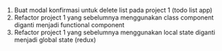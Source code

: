 1. Buat modal konfirmasi untuk delete list pada project 1 (todo list app)
2. Refactor project 1 yang sebelumnya menggunakan class component diganti menjadi functional component
3. Refactor project 1 yang sebelumnya menggunakan local state diganti menjadi global state (redux)
